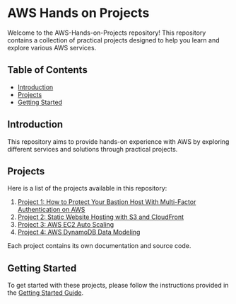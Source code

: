 # AWS Hands on Projects

Welcome to the AWS-Hands-on-Projects repository! This repository contains a collection of practical projects designed to help you learn and explore various AWS services.

## Table of Contents

- [Introduction](#introduction)
- [Projects](#projects)
- [Getting Started](#getting-started)

## Introduction

This repository aims to provide hands-on experience with AWS by exploring different services and solutions through practical projects.

## Projects

Here is a list of the projects available in this repository:

1. [Project 1: How to Protect Your Bastion Host With Multi-Factor Authentication on AWS](project01/README.md)
2. [Project 2: Static Website Hosting with S3 and CloudFront](project02/README.md)
3. [Project 3: AWS EC2 Auto Scaling](projects/project3/README.md)
4. [Project 4: AWS DynamoDB Data Modeling](projects/project4/README.md)

Each project contains its own documentation and source code.

## Getting Started

To get started with these projects, please follow the instructions provided in the [Getting Started Guide](docs/getting_started.md).

